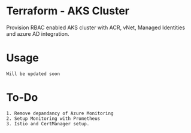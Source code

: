 # Terraform - AKS Cluster

Provision RBAC enabled AKS cluster with ACR, vNet, Managed Identities and azure AD integration.


# Usage
```
Will be updated soon

```


# To-Do
```
1. Remove depandancy of Azure Monitoring
2. Setup Monitoring with Prometheus
3. Istio and CertManager setup.
```

